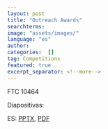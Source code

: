 ```yaml
---
layout: post
title: "Outreach Awards"
searchterms:
image: "assets/images/"
language: "es"
author:
categories:  []
tag: Competitions
featured: true
excerpt_separator: <!--more-->
---
```


FTC 10464<br>

Diapositivas:<br>

ES: <a href="/translations/es/Competitions/OutreachAwardsES.pptx">PPTX</a>,
 <a href="/translations/es/Competitions/OutreachAwardsES.pdf">PDF</a>
